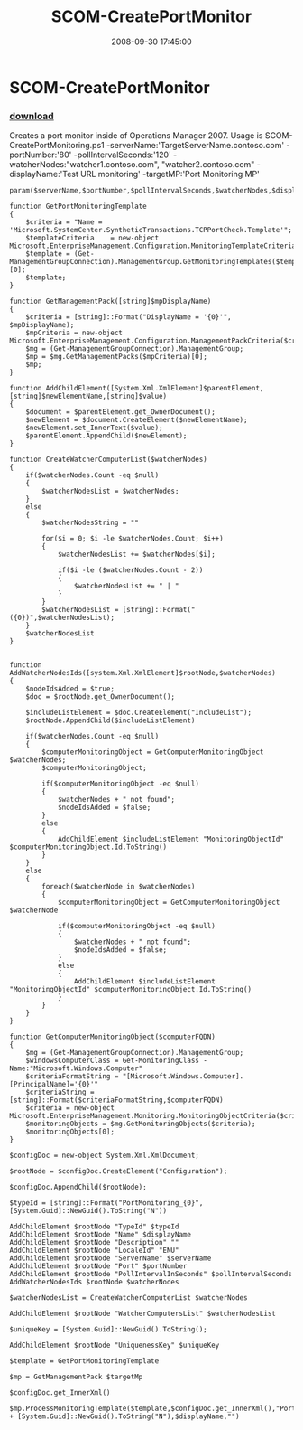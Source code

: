 ﻿---
pid:            616
parent:         0
children:       
poster:         Jeremy Pavleck
title:          SCOM-CreatePortMonitor
date:           2008-09-30 17:45:00
description:    Creates a port monitor inside of Operations Manager 2007. Usage is SCOM-CreatePortMonitoring.ps1 -serverName:'TargetServerName.contoso.com' -portNumber:'80' -pollIntervalSeconds:'120' -watcherNodes:"watcher1.contoso.com", "watcher2.contoso.com" -displayName:'Test URL monitoring' -targetMP:'Port Monitoring MP'
format:         posh
---

# SCOM-CreatePortMonitor

### [download](616.ps1)  

Creates a port monitor inside of Operations Manager 2007. Usage is SCOM-CreatePortMonitoring.ps1 -serverName:'TargetServerName.contoso.com' -portNumber:'80' -pollIntervalSeconds:'120' -watcherNodes:"watcher1.contoso.com", "watcher2.contoso.com" -displayName:'Test URL monitoring' -targetMP:'Port Monitoring MP'

```posh
param($serverName,$portNumber,$pollIntervalSeconds,$watcherNodes,$displayName,$targetMp)

function GetPortMonitoringTemplate
{
	$criteria = "Name = 'Microsoft.SystemCenter.SyntheticTransactions.TCPPortCheck.Template'";
	$templateCriteria    = new-object Microsoft.EnterpriseManagement.Configuration.MonitoringTemplateCriteria($criteria);
	$template = (Get-ManagementGroupConnection).ManagementGroup.GetMonitoringTemplates($templateCriteria)[0];
	$template;
}

function GetManagementPack([string]$mpDisplayName)
{
	$criteria = [string]::Format("DisplayName = '{0}'", $mpDisplayName);
	$mpCriteria = new-object Microsoft.EnterpriseManagement.Configuration.ManagementPackCriteria($criteria);
	$mg = (Get-ManagementGroupConnection).ManagementGroup;
	$mp = $mg.GetManagementPacks($mpCriteria)[0];
	$mp;
}

function AddChildElement([System.Xml.XmlElement]$parentElement,[string]$newElementName,[string]$value)
{
	$document = $parentElement.get_OwnerDocument();
	$newElement = $document.CreateElement($newElementName);
	$newElement.set_InnerText($value);
	$parentElement.AppendChild($newElement);
}

function CreateWatcherComputerList($watcherNodes)
{
	if($watcherNodes.Count -eq $null)
	{
		$watcherNodesList = $watcherNodes;
	}
	else
	{
		$watcherNodesString = ""
		
		for($i = 0; $i -le $watcherNodes.Count; $i++)
		{
			$watcherNodesList += $watcherNodes[$i];
			
			if($i -le ($watcherNodes.Count - 2))
			{
				$watcherNodesList += " | "
			}
		}
		$watcherNodesList = [string]::Format("({0})",$watcherNodesList);
	}
	$watcherNodesList
}


function AddWatcherNodesIds([system.Xml.XmlElement]$rootNode,$watcherNodes)
{
	$nodeIdsAdded = $true;
	$doc = $rootNode.get_OwnerDocument();

	$includeListElement = $doc.CreateElement("IncludeList");
	$rootNode.AppendChild($includeListElement)

	if($watcherNodes.Count -eq $null)
	{
		$computerMonitoringObject = GetComputerMonitoringObject $watcherNodes;		
		$computerMonitoringObject;

		if($computerMonitoringObject -eq $null)
		{
			$watcherNodes + " not found";
			$nodeIdsAdded = $false;
		}
		else
		{
			AddChildElement $includeListElement "MonitoringObjectId" $computerMonitoringObject.Id.ToString()
		}	
	}
	else
	{
		foreach($watcherNode in $watcherNodes)
		{
			$computerMonitoringObject = GetComputerMonitoringObject $watcherNode		

			if($computerMonitoringObject -eq $null)
			{
				$watcherNodes + " not found";
				$nodeIdsAdded = $false;
			}
			else
			{
				AddChildElement $includeListElement "MonitoringObjectId" $computerMonitoringObject.Id.ToString()
			}	
		}
	}
}

function GetComputerMonitoringObject($computerFQDN)
{
	$mg = (Get-ManagementGroupConnection).ManagementGroup;	
	$windowsComputerClass = Get-MonitoringClass -Name:"Microsoft.Windows.Computer"
	$criteriaFormatString = "[Microsoft.Windows.Computer].[PrincipalName]='{0}'"
	$criteriaString = [string]::Format($criteriaFormatString,$computerFQDN)				           
	$criteria = new-object Microsoft.EnterpriseManagement.Monitoring.MonitoringObjectCriteria($criteriaString,$windowsComputerClass);
	$monitoringObjects = $mg.GetMonitoringObjects($criteria);
	$monitoringObjects[0];
}

$configDoc = new-object System.Xml.XmlDocument;

$rootNode = $configDoc.CreateElement("Configuration");

$configDoc.AppendChild($rootNode);

$typeId = [string]::Format("PortMonitoring_{0}", [System.Guid]::NewGuid().ToString("N"))

AddChildElement $rootNode "TypeId" $typeId
AddChildElement $rootNode "Name" $displayName
AddChildElement $rootNode "Description" ""
AddChildElement $rootNode "LocaleId" "ENU"
AddChildElement $rootNode "ServerName" $serverName
AddChildElement $rootNode "Port" $portNumber
AddChildElement $rootNode "PollIntervalInSeconds" $pollIntervalSeconds
AddWatcherNodesIds $rootNode $watcherNodes

$watcherNodesList = CreateWatcherComputerList $watcherNodes

AddChildElement $rootNode "WatcherComputersList" $watcherNodesList

$uniqueKey = [System.Guid]::NewGuid().ToString();

AddChildElement $rootNode "UniquenessKey" $uniqueKey

$template = GetPortMonitoringTemplate

$mp = GetManagementPack $targetMp

$configDoc.get_InnerXml()

$mp.ProcessMonitoringTemplate($template,$configDoc.get_InnerXml(),"PortMon" + [System.Guid]::NewGuid().ToString("N"),$displayName,"")

```
